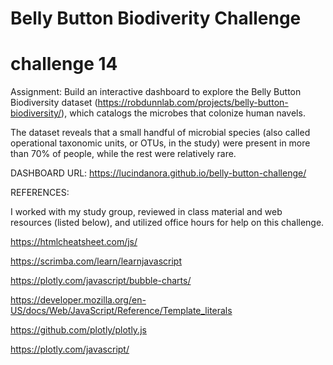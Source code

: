 # Belly Button Biodiverity Challenge
# challenge 14

Assignment: Build an interactive dashboard to explore the Belly Button Biodiversity dataset (https://robdunnlab.com/projects/belly-button-biodiversity/),  which catalogs the microbes that colonize human navels.

The dataset reveals that a small handful of microbial species (also called operational taxonomic units, or OTUs, in the study) were present in more than 70% of people, while the rest were relatively rare.


DASHBOARD URL: https://lucindanora.github.io/belly-button-challenge/




REFERENCES:

I worked with my study group, reviewed in class material and web resources (listed below), and utilized office hours for help on this challenge. 

https://htmlcheatsheet.com/js/


https://scrimba.com/learn/learnjavascript


https://plotly.com/javascript/bubble-charts/


https://developer.mozilla.org/en-US/docs/Web/JavaScript/Reference/Template_literals


https://github.com/plotly/plotly.js


https://plotly.com/javascript/
